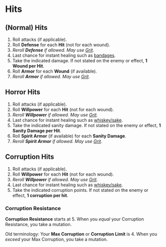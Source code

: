 ﻿# Hits

## (Normal) Hits

1. Roll attacks (if applicable). 
2. Roll **Defense** for each **Hit** (not for each wound).
3. *Reroll **Defense** if allowed. May use [Grit](Grit.htm).*
4. Last chance for instant healing such as [bandages](SideBag.htm).
5. Take the indicated damage. If not stated on the enemy or effect, **1 Wound per Hit**.
6. Roll **Armor** for each **Wound** (if available).
7. *Reroll **Armor** if allowed. May use [Grit](Grit.htm).*

## Horror Hits

1. Roll attacks (if applicable). 
2. Roll **Willpower** for each **Hit** (not for each wound).
3. *Reroll **Willpower** if allowed. May use [Grit](Grit.htm).*
4. Last chance for instant healing such as [whiskey/sake](SideBag.htm).
5. Take the indicated sanity damage. If not stated on the enemy or effect, **1 Sanity Damage per Hit**.
6. Roll **Spirit Armor** (if available) for each **Sanity Damage**.
7. *Reroll **Spirit Armor** if allowed. May use [Grit](Grit.htm).*

## Corruption Hits

1. Roll attacks (if applicable). 
2. Roll **Willpower** for each **Hit** (not for each wound).
3. *Reroll **Willpower** if allowed. May use [Grit](Grit.htm).*
6. Last chance for instant healing such as [whiskey/sake](SideBag.htm).
7. Take the indicated corruption points. If not stated on the enemy or effect, **1 corruption per hit**.

### Corruption Resistance

**Corruption Resistance** starts at 5.  When you *equal* your Corruption Resistance, you take a mutation. 

Old terminology: Your **Max Corruption** or **Corruption Limit** is 4. When you *exceed* your Max Corruption, you take a mutation.
